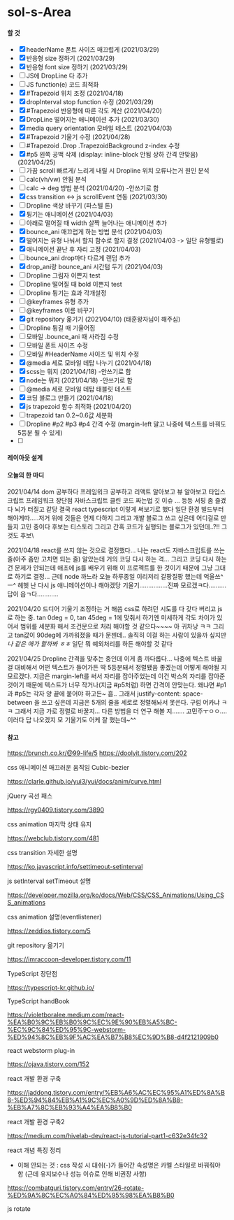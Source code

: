 # sol-s-Area



#### 할 것

- [x] headerName 폰트 사이즈 매끄럽게 (2021/03/29)
- [x] 반응형 size 정하기 (2021/03/29)
- [x] 반응형 font size 정하기 (2021/03/29)
- [ ] JS에 DropLine 다 추가
- [ ] JS function(e) 코드 최적화
- [x] #Trapezoid 위치 조정 (2021/04/18)
- [x] dropInterval stop function 수정 (2021/03/29)
- [x] #Trapezoid 반응형에 따른 각도 계산 (2021/04/20)
- [x] DropLine 떨어지는 애니메이션 추가 (2021/03/30)
- [x] media query orientation 모바일 테스트 (2021/04/03)
- [x] #Trapezoid 기울기 수정 (2021/04/28)
- [ ] #Trapezoid .Drop .TrapezoidBackground z-index 수정
- [x] #p5 왼쪽 공백 삭제 (display: inline-block 안됨 상하 간격 안맞음) (2021/04/25)
- [ ] 가끔 scroll 빠르게/ 느리게 내릴 시 Dropline 위치 오류나는거 원인 분석
- [ ] calc(vh/vw) 안됨 분석
- [ ] calc -> deg 방법 분석 (2021/04/20) -안쓰기로 함
- [x] css transition <-> js scrollEvent 연동 (2021/03/30)
- [ ] Dropline 색상 바꾸기 (파스텔 톤)
- [x] 튕기는 애니메이션 (2021/04/03)
- [ ] 아래로 떨어질 때 width 살짝 늘어나는 애니메이션 추가
- [x] bounce_ani 매끄럽게 하는 방법 분석 (2021/04/03)
- [x] 떨어지는 유형 나눠서 할지 함수로 할지 결정 (2021/04/03 -> 일단 유형별로)
- [x] 애니메이션 끝난 후 자리 고정 (2021/04/03)
- [ ] bounce_ani drop마다 다르게 랜덤 추가
- [x] drop_ani랑 bounce_ani 시간텀 두기 (2021/04/03)
- [ ] Dropline 그림자 이쁜지 test
- [ ] Dropline 떨어질 때 bold 이쁜지 test
- [ ] Dropline 튕기는 효과 각개설정
- [ ] @keyframes 유형 추가
- [ ] @keyframes 이름 바꾸기
- [x] git repository 옮기기 (2021/04/10) (태훈왕자님이 해주심)
- [ ] Dropline 튕길 때 기울어짐
- [ ] 모바일 .bounce_ani 때 사라짐 수정
- [ ] 모바일 폰트 사이즈 수정
- [ ] 모바일 #HeaderName 사이즈 및 위치 수정
- [x] @media 세로 모바일 데탑 나누기 (2021/04/18)
- [x] scss는 뭐지 (2021/04/18) -안쓰기로 함
- [x] node는 뭐지 (2021/04/18) -안쓰기로 함
- [ ] @media 세로 모바일 데탑 태블릿 테스트
- [x] 코딩 블로그 만들기 (2021/04/18)
- [x] js trapezoid 함수 최적화 (2021/04/20)
- [ ] trapezoid tan 0.2~0.6값 세분화
- [ ] Dropline #p2 #p3 #p4 간격 수정 (margin-left 말고 나중에 텍스트를 바꿔도 5등분 될 수 있게)
- [ ] 





#### 레이아웃 설계


#### 오늘의 한 마디
2021/04/14 dom 공부하다 프레임워크 공부하고 리액트 알아보고 뷰 알아보고 타입스크립트 프레임워크 장단점 자바스크립트 클린 코드 짜는법 깃 이슈 ... 등등 서핑 좀 즐겼다 뇌가 터질고 같당 결국 react typescript 이렇게 써보기로 했다 일단 환경 빌드부터 해야게따.....저거 위에 것들은 언제 다하지 그리고 개발 블로그 쓰고 싶은데 어디걸로 만들지 고민 중이다 후보는 티스토리 그리고 간혹 코드가 실행되는 블로그가 있던데..?!! 그것도 후보\

2021/04/18 react를 쓰지 않는 것으로 결정했다... 나는 react도 자바스크립트를 쓰는 줄(아주 좀만 고치면 되는 줄) 알았는데 거의 코딩 다시 하는 격... 그리고 코딩 다시 하는 건 문제가 안되는데 애초에 js를 배우기 위해 이 프로젝트를 한 것이기 때문에 그냥 그대로 하기로 결정... 근데 node 까느라 오늘 하루종일 이리저리 갈팡질팡 했는데 억울쓰^ㅡ^ 헤헷 난 다시 js 애니메이션이나 해야겠당 
기울기................진짜 모르겠ㅋ다..........답이 읍ㄱ다............

2021/04/20 드디어 기울기 조정하는 거 해씀 css로 하려던 시도를 다 갖다 버리고 js로 하는 중. tan 0deg = 0, tan 45deg = 1에 맞춰서 하기엔 미세하게 각도 차이가 있어서 범위를 세분화 해서 조건문으로 처리 해야할 것 같으다~~~~ 아 귀차낭 ㅋㅋ 그리고 tan값이 90deg에 가까워졌을 때가 문젠데.. 솔직히 이걸 하는 사람이 있을까 싶지만 _나 같은 애가 할까봐 ㅎㅎ_ 일단 뭐 예외처리를 하든 해야할 것 같다

2021/04/25 Dropline 간격을 맞추는 중인데 이게 좀 까다롭다... 나중에 텍스트 바꿀 걸 대비해서 어떤 텍스트가 들어가든 딱 5등분돼서 정렬됐음 좋겠는데 어떻게 해야될 지 모르겠다. 지금은 margin-left를 써서 자리를 잡아주었는데 이건 박스의 자리를 잡아준 것이기 때문에 텍스트가 너무 작거나(지금 #p5처럼) 하면 간격이 안맞는다. 왜냐면 #p1 과 #p5는 각자 양 끝에 붙어야 하고든~ 흠.. 그래서 justify-content: space-between 을 쓰고 싶은데 지금은 5개의 줄을 세로로 정렬해놔서 못쓴다. 구럼 어카냐 ㅋㅋ 그래서 지금 가로 정렬로 바꿀지... 다른 방법을 더 연구 해볼 지....... 고민주ㅜㅇㅇ.... 이러다 답 나오겠지 모 기울기도 어케 잘 했는데~^^




#### 참고

https://brunch.co.kr/@99-life/5
https://doolyit.tistory.com/202


css 애니메이션 매끄러운 움직임 Cubic-bezier

https://clarle.github.io/yui3/yui/docs/anim/curve.html


jQuery 곡선 패스

https://rgy0409.tistory.com/3890


css animation 마지막 상태 유지

https://webclub.tistory.com/481


css transition 자세한 설명

https://ko.javascript.info/settimeout-setinterval


js setInterval setTimeout 설명

https://developer.mozilla.org/ko/docs/Web/CSS/CSS_Animations/Using_CSS_animations


css animation 설명(eventlistener)

https://zeddios.tistory.com/5


git repository  옮기기

https://imraccoon-developer.tistory.com/11


TypeScript 장단점

https://typescript-kr.github.io/


TypeScript handBook

https://violetboralee.medium.com/react-%EA%B0%9C%EB%B0%9C%EC%9E%90%EB%A5%BC-%EC%9C%84%ED%95%9C-webstorm-%ED%94%8C%EB%9F%AC%EA%B7%B8%EC%9D%B8-d4f2121909b0


react webstorm plug-in

https://ojava.tistory.com/152


react 개발 환경 구축

https://jaddong.tistory.com/entry/%EB%A6%AC%EC%95%A1%ED%8A%B8-%ED%94%84%EB%A1%9C%EC%A0%9D%ED%8A%B8-%EB%A7%8C%EB%93%A4%EA%B8%B0


react 개발 환경 구축2

https://medium.com/hivelab-dev/react-js-tutorial-part1-c632e34fc32


react 개념 특징 정리
- 이해 안되는 것 : css 작성 시 대쉬(-)가 들어간 속성명은 카멜 스타일로 바꿔줘야 함 (근데 유지보수나 성능 이슈로 인해 비권장 사항)


https://combatguri.tistory.com/entry/26-rotate-%ED%9A%8C%EC%A0%84%ED%95%98%EA%B8%B0


js rotate




